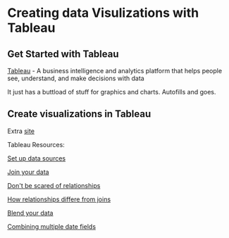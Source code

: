 # Creating data Visulizations with Tableau

## Get Started with Tableau

[Tableau](https://public.tableau.com/en-us/s/) - A business intelligence and analytics platform that helps people see, understand, and make decisions with data

It just has a buttload of stuff for graphics and charts.  Autofills and goes.

## Create visualizations in Tableau

Extra [site](https://d18ky98rnyall9.cloudfront.net/XsaUfemhQ-qGlH3poXPqMg_4b74b6280a7a4a10a83e6b5ca9138630_How-to-choose-a-data-visualization.pdf?Expires=1661385600&Signature=JW-SM~zD-SrN2DCugIZ965vf5vasUA1PH~EzKIeCZ5P91HoQmWlnZv3gY4hlDYihsRgkKPLR8DvcAT8IYsMSKppJfMuzZle8ZIcuu8as7EPP8dhbL-FUlV4pSBcWUYW4bngzvQHQS~0044ru6uKfO7Vh3ltlV~iZ4gE6S-R550s_&Key-Pair-Id=APKAJLTNE6QMUY6HBC5A)

Tableau Resources:

[Set up data sources](https://help.tableau.com/current/pro/desktop/en-us/datasource_prepare.htm)

[Join your data](https://help.tableau.com/current/pro/desktop/en-us/joining_tables.htm)

[Don't be scared of relationships](https://help.tableau.com/v2020.2/pro/desktop/en-us/datasource_dont_be_scared.htm)

[How relationships differe from joins](https://help.tableau.com/current/online/en-us/datasource_relationships_learnmorepage.htm)

[Blend your data](https://help.tableau.com/current/pro/desktop/en-us/multiple_connections.htm)

[Combining multiple date fields](https://kb.tableau.com/articles/howto/combining-start-and-end-dates-into-a-single-axis)
